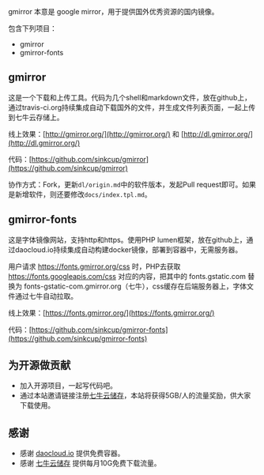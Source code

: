 gmirror 本意是 google mirror，用于提供国外优秀资源的国内镜像。

包含下列项目：

 * gmirror
 * gmirror-fonts

## gmirror

这是一个下载和上传工具。代码为几个shell和markdown文件，放在github上，通过travis-ci.org持续集成自动下载国外的文件，并生成文件列表页面，一起上传到七牛云存储上。

线上效果：[http://gmirror.org/](http://gmirror.org/) 和 [http://dl.gmirror.org/](http://dl.gmirror.org/)

代码：[https://github.com/sinkcup/gmirror](https://github.com/sinkcup/gmirror)

协作方式：Fork，更新`dl/origin.md`中的软件版本，发起Pull request即可。如果是新增软件，则还要修改`docs/index.tpl.md`。

## gmirror-fonts

这是字体镜像网站，支持http和https。使用PHP lumen框架，放在github上，通过daocloud.io持续集成自动构建docker镜像，部署到容器中，无需服务器。

用户请求 https://fonts.gmirror.org/css 时，PHP去获取 https://fonts.googleapis.com/css 对应的内容，把其中的 fonts.gstatic.com 替换为 fonts-gstatic-com.gmirror.org（七牛），css缓存在后端服务器上，字体文件通过七牛自动拉取。

线上效果：[https://fonts.gmirror.org/](https://fonts.gmirror.org/)

代码：[https://github.com/sinkcup/gmirror-fonts](https://github.com/sinkcup/gmirror-fonts)

## 为开源做贡献

 * 加入开源项目，一起写代码吧。
 * 通过本站邀请链接注册[七牛云储存](https://portal.qiniu.com/signup?code=3lafkpsz7yes1)，本站将获得5GB/人的流量奖励，供大家下载使用。

## 感谢

 * 感谢 [daocloud.io](https://account.daocloud.io/signup?invite_code=c8bkkhc1uq8i7z8nin93) 提供免费容器。
 * 感谢 [七牛云储存](https://portal.qiniu.com/signup?code=3lafkpsz7yes1) 提供每月10G免费下载流量。

